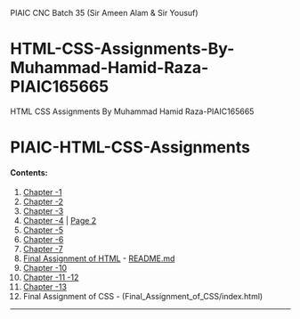 PIAIC CNC Batch 35 (Sir Ameen Alam & Sir Yousuf)
# HTML-CSS-Assignments-By-Muhammad-Hamid-Raza-PIAIC165665
HTML CSS Assignments By Muhammad Hamid Raza-PIAIC165665
# PIAIC-HTML-CSS-Assignments


#### Contents:
  1. [Chapter -1](Ch_1/ch_1.html)
  2. [Chapter -2](Ch_2/ch_2.html)
  3. [Chapter -3](Ch_3/ch_3.html)
  4. [Chapter -4](Ch_4/ch_4a.html) | [Page 2](Ch_4/ch_4b.html)
  5. [Chapter -5](Ch_5/ch_5.html)
  6. [Chapter -6](Ch_5/ch_5.html)
  7. [Chapter -7](Ch_6/ch_6.html)
  8. [Final Assignment of HTML](ch_8_Final_Assignment_of_HTML/index.html) - [README.md](ch_8_Final_Assignment_of_HTML/README.md)
  9. [Chapter -10](Ch_9-10/index)
  10. [Chapter -11 -12](Ch_11-12/index)
  11. [Chapter -13](Ch_13/index)
  12. Final Assignment of CSS - (Final_Assignment_of_CSS/index.html)
----------------------
